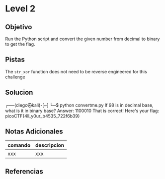 # Level 2
## Objetivo
Run the Python script and convert the given number from decimal to binary to get the flag.
## Pistas
The `str_xor` function does not need to be reverse engineered for this challenge
## Solucion
┌──(diego㉿kali)-[~]
└─$ python convertme.py 
If 98 is in decimal base, what is it in binary base?
Answer: 1100010
That is correct! Here's your flag: picoCTF{4ll_y0ur_b4535_722f6b39}
## Notas Adicionales
|comando|descripcion|
|-------|-----------|
|xxx|xxx|
## Referencias